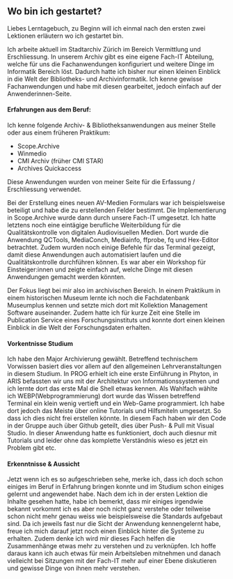 ## Wo bin ich gestartet?
Liebes Lerntagebuch, zu Beginn will ich einmal nach den ersten zwei Lektionen erläutern wo ich gestartet bin.

Ich arbeite aktuell im Stadtarchiv Zürich im Bereich Vermittlung und Erschliessung. In unserem Archiv gibt es eine eigene Fach-IT Abteilung, welche für uns die Fachanwendungen konfiguriert und weitere Dinge im Informatik Bereich löst.  Dadurch hatte ich bisher nur einen kleinen Einblick in die Welt der Bibliotheks- und Archivinformatik. Ich kenne gewisse Fachanwendungen und habe mit diesen gearbeitet, jedoch einfach auf der Anwenderinnen-Seite.

#### Erfahrungen aus dem Beruf:

Ich kenne folgende Archiv- & Bibliotheksanwendungen aus meiner Stelle oder aus einem früheren Praktikum:
- Scope.Archive
- Winmedio
- CMI Archiv (früher CMI STAR)
- Archives Quickaccess

Diese Anwendungen wurden von meiner Seite für die Erfassung / Erschliessung verwendet. 

Bei der Erstellung eines neuen AV-Medien Formulars war ich beispielsweise beteiligt und habe die zu erstellenden Felder bestimmt. Die Implementierung in Scope.Archive wurde dann durch unsere Fach-IT umgesetzt.  Ich hatte letztens noch eine eintägige berufliche Weiterbildung für die Qualitätskontrolle von digitalen Audiovisuellen Medien. Dort wurde die Anwendung QCTools, MediaConch, Mediainfo, ffprobe, fq und Hex-Editor betrachtet. Zudem wurden noch einige Befehle für das Terminal gezeigt, damit diese Anwendungen auch automatisiert laufen und die Qualitätskontrolle durchführen können. Es war aber ein Workshop für Einsteiger:innen und zeigte einfach auf, welche Dinge mit diesen Anwendungen gemacht werden könnten.  

Der Fokus liegt bei mir also im archivischen Bereich. In einem Praktikum in einem historischen Museum lernte ich noch die Fachdatenbank Museumplus kennen und setzte mich dort mit Kollektion Management Software auseinander. Zudem hatte ich für kurze Zeit eine Stelle im Publication Service eines Forschungsinstituts und konnte dort einen kleinen Einblick in die Welt der Forschungsdaten erhalten.


#### Vorkentnisse Studium

Ich habe den Major Archivierung gewählt. Betreffend technischem Vorwissen basiert dies vor allem auf den allgemeinen Lehrveranstaltungen in diesem Studium. In PROG erhielt ich eine erste Einführung in Phyton, in ARIS befassten wir uns mit der Architektur von Informationssystemen und ich lernte dort das erste Mal die Shell etwas kennen. Als Wahlfach wählte ich WEBP(Webprogrammierung) dort wurde das Wissen betreffend Terminal ein klein wenig vertieft und ein Web-Game programmiert. Ich habe dort jedoch das Meiste über online Tutorials und Hilfsmiteln umgesetzt. So dass ich dies nicht frei erstellen könnte. In diesem Fach haben wir den Code in der Gruppe auch über Github geteilt, dies über Push- & Pull mit Visual Studio. In dieser Anwendung hatte es funktioniert, doch auch diesnur mit Tutorials und leider ohne das komplette Verständnis wieso es jetzt ein Problem gibt etc.

#### Erkenntnisse & Aussicht

Jetzt wenn ich es so aufgeschrieben sehe, merke ich, dass ich doch schon einiges im Beruf in Erfahrung bringen konnte und im Studium schon einiges gelernt und angewendet habe. Nach dem ich in der ersten Lektion die Inhalte gesehen hatte, habe ich bemerkt, dass mir einiges irgendwie bekannt vorkommt ich es aber noch nicht ganz verstehe oder teilweise schon nicht mehr genau weiss wie beispielsweise die Standards aufgebaut sind. Da ich jeweils fast nur die Sicht der Anwendung kennengelernt habe, freue ich mich darauf jetzt noch einen Einblick hinter die Systeme zu erhalten. Zudem denke ich wird mir dieses Fach helfen die Zusammenhänge etwas mehr zu verstehen und zu verknüpfen. Ich hoffe daraus kann ich auch etwas für mein Arbeitsleben mitnehmen und danach vielleicht bei Sitzungen mit der Fach-IT mehr auf einer Ebene diskutieren und gewisse Dinge von ihnen mehr verstehen.
